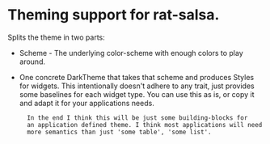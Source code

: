 # Theming support for rat-salsa.

Splits the theme in two parts:

* Scheme - The underlying color-scheme with enough colors to play
  around.
* One concrete DarkTheme that takes that scheme and produces Styles
  for widgets. This intentionally doesn't adhere to any trait, just
  provides some baselines for each widget type.
  You can use this as is, or copy it and adapt it for your applications
  needs.

        In the end I think this will be just some building-blocks for 
        an application defined theme. I think most applications will need
        more semantics than just 'some table', 'some list'. 